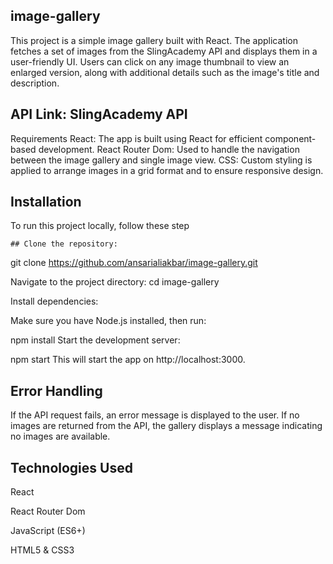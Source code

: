 ## image-gallery
This project is a simple image gallery built with React. The application fetches a set of images from the SlingAcademy API and displays them in a user-friendly UI. Users can click on any image thumbnail to view an enlarged version, along with additional details such as the image's title and description.



## API Link: SlingAcademy API
Requirements
React: The app is built using React for efficient component-based development.
React Router Dom: Used to handle the navigation between the image gallery and single image view.
CSS: Custom styling is applied to arrange images in a grid format and to ensure responsive design.

## Installation
To run this project locally, follow these step
```
## Clone the repository:
`````````


git clone <https://github.com/ansarialiakbar/image-gallery.git>


Navigate to the project directory:
cd image-gallery

Install dependencies:

Make sure you have Node.js installed, then run:

npm install
Start the development server:


npm start
This will start the app on http://localhost:3000.

## Error Handling
If the API request fails, an error message is displayed to the user.
If no images are returned from the API, the gallery displays a message indicating no images are available.

## Technologies Used

React

React Router Dom

JavaScript (ES6+)

HTML5 & CSS3
